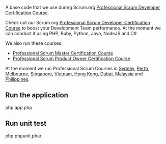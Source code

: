 A base code that we use during Scrum.org [Professional Scrum Developer Certification Course](http://www.leanwithagility.com/programs/show/professional-scrum-developer).

Check out our Scrum.org [Professional Scrum Developer Certification Course](http://www.leanwithagility.com/programs/show/professional-scrum-developer) to boost your Development Team performance. At the moment we can conduct it using PHP, Ruby, Python, Java, NodeJS and C#.

We also run these courses:

- [Professional Scrum Master Certification Course](http://www.leanwithagility.com/programs/show/professional-scrum-master)
- [Professional Scrum Product Owner Certification Course](http://www.leanwithagility.com/programs/show/professional-scrum-product-owner)

At the moment we run Professional Scrum Courses in [Sydney](http://www.leanwithagility.com/trainings/australia/sydney), [Perth](http://www.leanwithagility.com/trainings/australia/perth), [Melbourne](http://www.leanwithagility.com/trainings/australia/melbourne), [Singapore](http://www.leanwithagility.com/trainings/singapore/singapore), [Vietnam](http://www.leanwithagility.com/trainings/vietnam), [Hong Kong](http://www.leanwithagility.com/trainings/china/hong-kong), [Dubai](http://www.leanwithagility.com/trainings/united-arab-emirates/dubai), [Malaysia](http://www.leanwithagility.com/trainings/malaysia) and [Philippines](http://www.leanwithagility.com/trainings/philippines).

## Run the application

php app.php

## Run unit test

php phpunit.phar